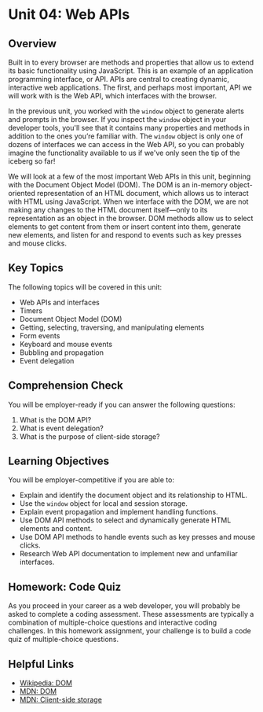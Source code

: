 # Unit 04: Web APIs

## Overview

Built in to every browser are methods and properties that allow us to extend its basic functionality using JavaScript. This is an example of an application programming interface, or API. APIs are central to creating dynamic, interactive web applications. The first, and perhaps most important, API we will work with is the Web API, which interfaces with the browser.

In the previous unit, you worked with the `window` object to generate alerts and prompts in the browser. If you inspect the `window` object in your developer tools, you'll see that it contains many properties and methods in addition to the ones you’re familiar with. The `window` object is only one of dozens of interfaces we can access in the Web API, so you can probably imagine the functionality available to us if we've only seen the tip of the iceberg so far!

We will look at a few of the most important Web APIs in this unit, beginning with the Document Object Model (DOM). The DOM is an in-memory object-oriented representation of an HTML document, which allows us to interact with HTML using JavaScript. When we interface with the DOM, we are not making any changes to the HTML document itself—only to its representation as an object in the browser. DOM methods allow us to select elements to get content from them or insert content into them, generate new elements, and listen for and respond to events such as key presses and mouse clicks.

## Key Topics

The following topics will be covered in this unit:

- Web APIs and interfaces
- Timers
- Document Object Model (DOM)
- Getting, selecting, traversing, and manipulating elements
- Form events
- Keyboard and mouse events
- Bubbling and propagation
- Event delegation

## Comprehension Check

You will be employer-ready if you can answer the following questions:

1. What is the DOM API?
2. What is event delegation?
3. What is the purpose of client-side storage?

## Learning Objectives

You will be employer-competitive if you are able to:

- Explain and identify the document object and its relationship to HTML.
- Use the `window` object for local and session storage.
- Explain event propagation and implement handling functions.
- Use DOM API methods to select and dynamically generate HTML elements and content.
- Use DOM API methods to handle events such as key presses and mouse clicks.
- Research Web API documentation to implement new and unfamiliar interfaces.

## Homework: Code Quiz

As you proceed in your career as a web developer, you will probably be asked to complete a coding assessment. These assessments are typically a combination of multiple-choice questions and interactive coding challenges. In this homework assignment, your challenge is to build a code quiz of multiple-choice questions.

## Helpful Links

- [Wikipedia: DOM](https://en.wikipedia.org/wiki/Document_Object_Model)
- [MDN: DOM](https://developer.mozilla.org/en-US/docs/Web/API/Document_Object_Model)
- [MDN: Client-side storage](https://developer.mozilla.org/en-US/docs/Learn/JavaScript/Client-side_web_APIs/Client-side_storage)
